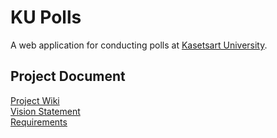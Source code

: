 # KU Polls

A web application for conducting polls at [Kasetsart University](https://www.ku.ac.th).

## Project Document  

[Project Wiki](../../wiki/Home)   
[Vision Statement](../../wiki/Vision%20Statement)   
[Requirements](../../wiki/VisionStatement)
